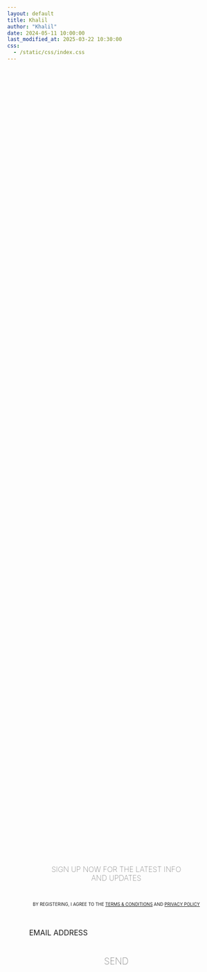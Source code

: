 ```yaml
---
layout: default
title: Khalil
author: "Khalil"
date: 2024-05-11 10:00:00
last_modified_at: 2025-03-22 10:30:00
css: 
  - /static/css/index.css
---
```


<style>form {height: 100%;width: 100%;max-width: 80%;display: flex;flex-direction: column;align-items: center;justify-content: center;padding: 0;margin: 0 auto;gap: 10px;}form h2 {text-align: center;color: var(--text-color);font-size: 17px;font-weight: 100;max-width: 80%;-webkit-text-stroke: 0.2px var(--text-color);}form p {color: var(--text-color);padding: 0;margin: 0;text-align: center;font-size: 10px;padding-top: 20px;padding-bottom: 25px;-webkit-text-stroke: 0.2px var(--text-color);text-transform: uppercase;}form p a {color: var(--text-color);-webkit-text-stroke: 0.2px var(--text-color);}.input-container {position: relative;width: 100%;}input {border-radius: 0;padding: 20px 0 5px;margin: 0;outline: none;border: none;border-bottom: 1px solid var(--text-color);width: 100%;height: 40px;font-family: var(--font-main);color: var(--text-color);font-size: 17px;background: transparent;}label {position: absolute;left: 0;top: 50%;transform: translateY(-50%);color: var(--text-color);font-size: 17px;transition: 0.3s ease-in-out;pointer-events: none;padding-top:10px;-webkit-text-stroke: 0.2px var(--text-color);}input:focus + label,input:not(:placeholder-shown) + label {top: 0;font-size: 12px;}#subtn {font-weight: 100;-webkit-text-stroke: 0.3px var(--text-color);background-color: transparent;width: 100%;height: 60px;color: var(--text-color);border: 1px solid var(--text-color);font-size: 21px;font-family: var(--font-main);padding: 0;margin: 0;margin-top: 10px;}</style>

<form action="https://formspree.io/f/mldrezaz" method="POST">
<h2>SIGN UP NOW FOR THE LATEST INFO AND UPDATES</h2>
<p>BY REGISTERING, I AGREE TO THE <a href="https://khaliiil.com/terms-conditions">TERMS & CONDITIONS</a> AND <a href="https://khaliiil.com/privacy-policy">PRIVACY POLICY</a></p>
<div class="input-container"><input required type="email" id="email" name="email" placeholder=" " autocomplete="off"><label for="email">EMAIL ADDRESS</label></div>
<button id="subtn" type="submit">SEND</button>
</form>